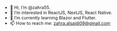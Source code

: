 - 👋 Hi, I’m @zahra55.
- 👀 I’m interested in ReactJS, NextJS, React Native.
- 🌱 I’m currently learning Blazor and Flutter.
- 📫 How to reach me: zahra.alsaidi09@gmail.com
<!---
zahra55/zahra55 is a ✨ special ✨ repository because its `README.md` (this file) appears on your GitHub profile.
You can click the Preview link to take a look at your changes.
--->
